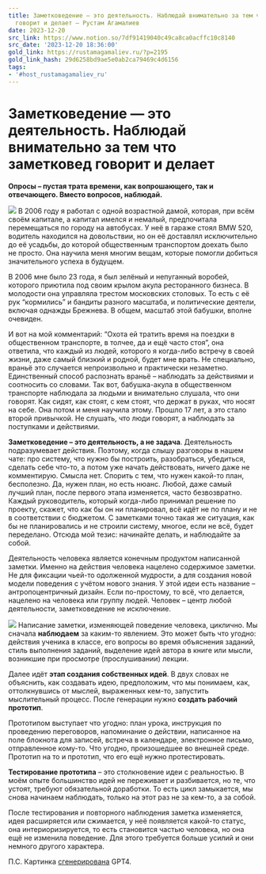 ```yaml
---
title: Заметковедение — это деятельность. Наблюдай внимательно за тем что заметковед
  говорит и делает — Рустам Агамалиев
date: 2023-12-20
src_link: https://www.notion.so/7df91419040c49ca8ca0acffc10c8140
src_date: '2023-12-20 18:36:00'
gold_link: https://rustamagamaliev.ru/?p=2195
gold_link_hash: 29d6258bd9ae5e0ab2ca79469c4d6156
tags:
- '#host_rustamagamaliev_ru'
---
```



Заметковедение — это деятельность. Наблюдай внимательно за тем что заметковед говорит и делает
==============================================================================================



**Опросы – пустая трата времени, как вопрошающего, так и отвечающего. Вместо вопросов, наблюдай.**


![](https://rustamagamaliev.ru/wp-content/uploads/2023/11/Note-taking-is-an-activity.-Observe-closely-what-a-note-taker-says-or-does.jpeg)
В 2006 году я работал с одной возрастной дамой, которая, при всём своём капитале, а капитал имелся и немалый, предпочитала перемещаться по городу на автобусах. У неё в гараже стоял BMW 520, водитель находился на довольствии, но он её доставлял исключительно до её усадьбы, до которой общественным транспортом доехать было не просто. Она научила меня многим вещам, которые помогли добиться значительного успеха в будущем.


В 2006 мне было 23 года, я был зелёный и непуганный воробей, которого приютила под своим крылом акула ресторанного бизнеса. В молодости она управляла трестом московских столовых. То есть с её рук “кормились” и бандиты разного масштаба, и политические деятели, включая однажды Брежнева. В общем, масштаб этой бабушки, вполне очевиден.


И вот на мой комментарий: “Охота ей тратить время на поездки в общественном транспорте, в толчее, да и ещё часто стоя”, она ответила, что каждый из людей, которого я когда-либо встречу в своей жизни, даже самый близкий и родной, будет мне врать. Не специально, враньё это случается непроизвольно и практически незаметно. Единственный способ распознать враньё – наблюдать за действиями и соотносить со словами. Так вот, бабушка-акула в общественном транспорте наблюдала за людьми и внимательно слушала, что они говорят. Как сидят, как стоят, с кем стоят, что держат в руках, что носят на себе. Она потом и меня научила этому. Прошло 17 лет, а это стало второй привычкой. Не слушать, что люди говорят, а наблюдать за поступками и действиями.


**Заметковедение – это деятельность, а не задача**. Деятельность подразумевает действия. Поэтому, когда слышу разговоры в нашем чате: про систему, что нужно бы построить, разобраться, убедиться, сделать себе что-то, а потом уже начать действовать, ничего даже не комментирую. Смысла нет. Спорить с тем, что нужен какой-то план, бесполезно. Да, нужен план, но есть нюанс. Любой, даже самый лучший план, после первого этапа изменяется, часто безвозвратно. Каждый руководитель, который когда-либо принимал решение по проекту, скажет, что как бы он ни планировал, всё идёт не по плану и не в соответствии с бюджетом. С заметками точно такая же ситуация, как бы не планировались и не строили систему, многое, если не всё, будет переделано. Отсюда мой тезис: начинайте делать, и наблюдайте за собой.


Деятельность человека является конечным продуктом написанной заметки. Именно на действия человека нацелено содержимое заметки. Не для фиксации чьей-то одолженной мудрости, а для создания новой модели поведения с учётом нового знания. У этой идеи есть название – антропоцентричный дизайн. Если по-простому, то всё, что делается, нацелено на человека или группу людей. Человек – центр любой деятельности, заметковедение не исключение.


![](https://rustamagamaliev.ru/wp-content/uploads/2023/11/Xnip2023-11-06_07-17-43.jpg)
Написание заметки, изменяющей поведение человека, циклично. Мы сначала **наблюдаем** за каким-то явлением. Это может быть что угодно: действия ученика в классе, его вопросы во время объяснения заданий, стиль выполнения заданий, выделение идей автора в книге или мысли, возникшие при просмотре (прослушивании) лекции.


Далее идёт **этап создания собственных идей**. В двух словах не объяснить, как создавать идею, предположим, что мы понимаем, как, оттолкнувшись от мыслей, выраженных кем-то, запустить мыслительный процесс. После генерации нужно **создать рабочий прототип**.


Прототипом выступает что угодно: план урока, инструкция по проведению переговоров, напоминание о действии, написанное на поле блокнота для записей, встреча в календаре, электронное письмо, отправленное кому-то. Что угодно, произошедшее во внешней среде. Прототип на то и прототип, что его ещё нужно протестировать.


**Тестирование прототипа** – это столкновение идеи с реальностью. В моём опыте большинство идей не переживает и разбивается, но те, что устоят, требуют обязательной доработки. То есть цикл замыкается, мы снова начинаем наблюдать, только на этот раз не за кем-то, а за собой.


После тестирования и повторного наблюдения заметка изменяется, идея расширяется или сжимается, у неё появляется какой-то статус, она интериоризируется, то есть становится частью человека, но она ещё не изменила поведение. Для этого требуется больше усилий и они немного другого характера.


П.С. Картинка [сгенерирована](https://rustamagamaliev.ru/?page_id=2165) GPT4.